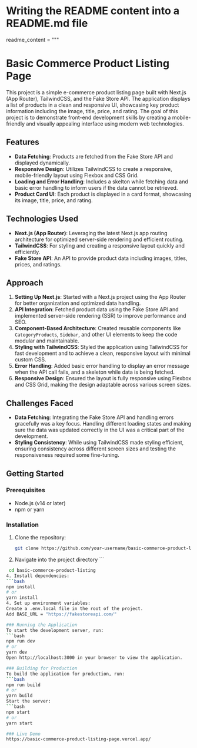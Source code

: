 # Writing the README content into a README.md file

readme_content = """

# Basic Commerce Product Listing Page

This project is a simple e-commerce product listing page built with Next.js (App Router), TailwindCSS, and the Fake Store API. The application displays a list of products in a clean and responsive UI, showcasing key product information including the image, title, price, and rating. The goal of this project is to demonstrate front-end development skills by creating a mobile-friendly and visually appealing interface using modern web technologies.

## Features

- **Data Fetching**: Products are fetched from the Fake Store API and displayed dynamically.
- **Responsive Design**: Utilizes TailwindCSS to create a responsive, mobile-friendly layout using Flexbox and CSS Grid.
- **Loading and Error Handling**: Includes a skelton while fetching data and basic error handling to inform users if the data cannot be retrieved.
- **Product Card UI**: Each product is displayed in a card format, showcasing its image, title, price, and rating.

## Technologies Used

- **Next.js (App Router)**: Leveraging the latest Next.js app routing architecture for optimized server-side rendering and efficient routing.
- **TailwindCSS**: For styling and creating a responsive layout quickly and efficiently.
- **Fake Store API**: An API to provide product data including images, titles, prices, and ratings.

## Approach

1. **Setting Up Next.js**: Started with a Next.js project using the App Router for better organization and optimized data handling.
2. **API Integration**: Fetched product data using the Fake Store API and implemented server-side rendering (SSR) to improve performance and SEO.
3. **Component-Based Architecture**: Created reusable components like `CategoryProducts`, `Sidebar`, and other UI elements to keep the code modular and maintainable.
4. **Styling with TailwindCSS**: Styled the application using TailwindCSS for fast development and to achieve a clean, responsive layout with minimal custom CSS.
5. **Error Handling**: Added basic error handling to display an error message when the API call fails, and a skeleton while data is being fetched.
6. **Responsive Design**: Ensured the layout is fully responsive using Flexbox and CSS Grid, making the design adaptable across various screen sizes.

## Challenges Faced

- **Data Fetching**: Integrating the Fake Store API and handling errors gracefully was a key focus. Handling different loading states and making sure the data was updated correctly in the UI was a critical part of the development.
- **Styling Consistency**: While using TailwindCSS made styling efficient, ensuring consistency across different screen sizes and testing the responsiveness required some fine-tuning.

## Getting Started

### Prerequisites

- Node.js (v14 or later)
- npm or yarn

### Installation

1. Clone the repository:
   ```bash
   git clone https://github.com/your-username/basic-commerce-product-listing.git
   ```
2. Navigate into the project directory ```

````bash
 cd basic-commerce-product-listing
4. Install dependencies:
```bash
npm install
# or
yarn install
4. Set up environment variables:
Create a .env.local file in the root of the project.
Add BASE_URL = "https://fakestoreapi.com/"

### Running the Application
To start the development server, run:
```bash
npm run dev
# or
yarn dev
Open http://localhost:3000 in your browser to view the application.

### Building for Production
To build the application for production, run:
```bash
npm run build
# or
yarn build
Start the server:
```bash
npm start
# or
yarn start

### Live Demo
https://basic-commerce-product-listing-page.vercel.app/








````
